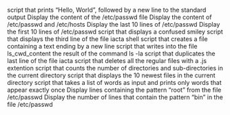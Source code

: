 script that prints “Hello, World”, followed by a new line to the standard output
Display the content of the /etc/passwd file
Display the content of /etc/passwd and /etc/hosts
Display the last 10 lines of /etc/passwd
Display the first 10 lines of /etc/passwd
script that displays a confused smiley
script that displays the third line of the file iacta
shell script that creates a file containing a text ending by a new line
script that writes into the file ls_cwd_content the result of the command ls -la
script that duplicates the last line of the file iacta
script that deletes all the regular files with a .js extention
script that counts the number of directories and sub-directories in the current directory
script that displays the 10 newest files in the current directory
script that takes a list of words as input and prints only words that appear exactly once
Display lines containing the pattern “root” from the file /etc/passwd
Display the number of lines that contain the pattern “bin” in the file /etc/passwd
